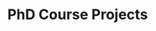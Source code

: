 ---
title: PhD Course Projects 
order: 1
img: /assets/img/FRAFWT.jpg
link: //nitinjsanket.wixsite.com/home
---